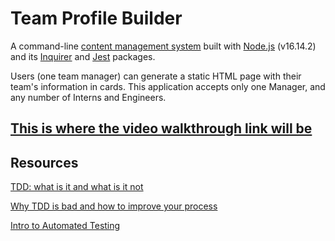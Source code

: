 # Team Profile Builder
A command-line [content management system](https://kinsta.com/knowledgebase/content-management-system/) built with [Node.js](https://nodejs.org/docs/latest-v16.x/api/index.html) (v16.14.2) and its [Inquirer](https://www.npmjs.com/package/inquirer) and [Jest](https://jestjs.io/docs/getting-started) packages.

Users (one team manager) can generate a static HTML page with their team's information in cards. This application accepts only one Manager, and any number of Interns and Engineers. 

## [This is where the video walkthrough link will be]()


## Resources
[TDD: what is it and what is it not](https://www.freecodecamp.org/news/test-driven-development-what-it-is-and-what-it-is-not-41fa6bca02a2/)
<br />

[Why TDD is bad and how to improve your process](https://charleeli.medium.com/why-tdd-is-bad-and-how-to-improve-your-process-d4b867274255)
<br />

[Intro to Automated Testing](https://developer.mozilla.org/en-US/docs/Learn/Tools_and_testing/Cross_browser_testing/Automated_testing)